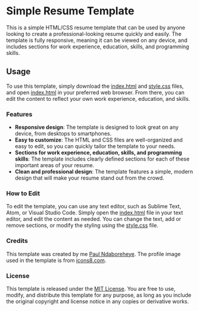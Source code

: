# Simple Resume Template

This is a simple HTML/CSS resume template that can be used by anyone looking to create a professional-looking resume quickly and easily. The template is fully responsive, meaning it can be viewed on any device, and includes sections for work experience, education, skills, and programming skills.

## Usage

To use this template, simply download the [index.html](./resume/index.html) and [style.css](./resume/style.css) files, and open [index.html](./resume/index.html) in your preferred web browser. From there, you can edit the content to reflect your own work experience, education, and skills.

### Features

- **Responsive design**: The template is designed to look great on any device, from desktops to smartphones.
- **Easy to customize**: The HTML and CSS files are well-organized and easy to edit, so you can quickly tailor the template to your needs.
- **Sections for work experience, education, skills, and programming skills**: The template includes clearly defined sections for each of these important areas of your resume.
- **Clean and professional design**: The template features a simple, modern design that will make your resume stand out from the crowd.

### How to Edit

To edit the template, you can use any text editor, such as Sublime Text, Atom, or Visual Studio Code. Simply open the [index.html](./resume/index.html) file in your text editor, and edit the content as needed. You can change the text, add or remove sections, or modify the styling using the [style.css](./resume/style.css) file.

### Credits

This template was created by me [Paul Ndaboreheye](https://github.com/intetsu2). The profile image used in the template is from [icons8.com](https://icons8.com/).

### License

This template is released under the [MIT License](./LICENSE). You are free to use, modify, and distribute this template for any purpose, as long as you include the original copyright and license notice in any copies or derivative works.
